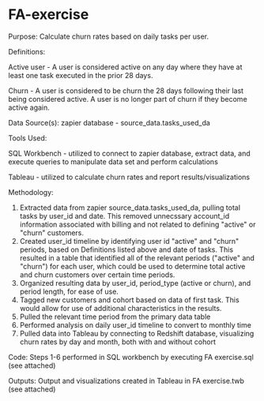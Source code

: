 # FA-exercise

Purpose: Calculate churn rates based on daily tasks per user.

Definitions:

Active user -  A user is considered active on any day where they have at least one task executed in the prior 28 days.

Churn - A user is considered to be churn the 28 days following their last being considered active. A user is no longer 
part of churn if they become active again.

Data Source(s):
zapier database - source_data.tasks_used_da

Tools Used:

SQL Workbench - utilized to connect to zapier database, extract data, and execute queries to manipulate data set and perform calculations

Tableau - utilized to calculate churn rates and report results/visualizations

Methodology:
1. Extracted data from zapier source_data.tasks_used_da, pulling total tasks by user_id and date. This removed unnecssary account_id information associated with billing and not related to defining "active" or "churn" customers.
2. Created user_id timeline by identifying user id "active" and "churn" periods, based on Definitions listed above and date of tasks. This resulted in a table that identified all of the relevant periods ("active" and "churn") for each user, which could be used to determine total active and churn customers over certain time periods.
3. Organized resulting data by user_id, period_type (active or churn), and period length, for ease of use.
4. Tagged new customers and cohort based on data of first task. This would allow for use of additional characteristics in the results.
5. Pulled the relevant time period from the primary data table
6. Performed analysis on daily user_id timeline to convert to monthly time
7. Pulled data into Tableau by connecting to Redshift database, visualizing churn rates by day and month, both with and without cohort

Code:
Steps 1-6 performed in SQL workbench by executing FA exercise.sql (see attached)

Outputs:
Output and visualizations created in Tableau in FA exercise.twb (see attached)

